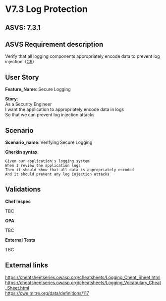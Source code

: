 # V7.3 Log Protection

## ASVS: 7.3.1

## ASVS Requirement description

Verify that all logging components appropriately encode data to
prevent log injection.
([C9](https://owasp.org/www-project-proactive-controls/#div-numbering))

## User Story

**Feature_Name**: Secure Logging

**Story**:\
As a Security Engineer\
I want the application to appropriately encode data in logs\
So that we can prevent log injection attacks

## Scenario

**Scenario_name**: Verifying Secure Logging

**Gherkin syntax**:

```gherkin
Given our application's logging system
When I review the application logs
Then it should show that all data is appropriately encoded
And it should prevent any log injection attacks
```

## Validations

**Chef Inspec**

TBC

**OPA**

TBC

**External Tests**

TBC

## External links

<https://cheatsheetseries.owasp.org/cheatsheets/Logging_Cheat_Sheet.html> \
<https://cheatsheetseries.owasp.org/cheatsheets/Logging_Vocabulary_Cheat_Sheet.html> \
<https://cwe.mitre.org/data/definitions/117>

